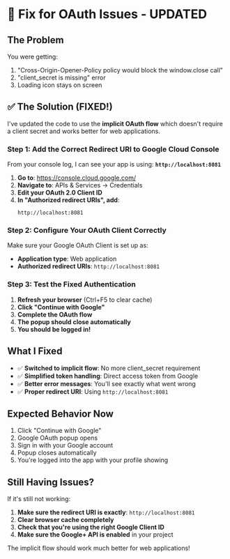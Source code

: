 # 🔧 Fix for OAuth Issues - UPDATED

## The Problem
You were getting:
1. "Cross-Origin-Opener-Policy policy would block the window.close call" 
2. "client_secret is missing" error
3. Loading icon stays on screen

## ✅ The Solution (FIXED!)

I've updated the code to use the **implicit OAuth flow** which doesn't require a client secret and works better for web applications.

### Step 1: Add the Correct Redirect URI to Google Cloud Console

From your console log, I can see your app is using: **`http://localhost:8081`**

1. **Go to**: https://console.cloud.google.com/
2. **Navigate to**: APIs & Services → Credentials  
3. **Edit your OAuth 2.0 Client ID**
4. **In "Authorized redirect URIs", add**:
   ```
   http://localhost:8081
   ```

### Step 2: Configure Your OAuth Client Correctly

Make sure your Google OAuth Client is set up as:
- **Application type**: Web application
- **Authorized redirect URIs**: `http://localhost:8081`

### Step 3: Test the Fixed Authentication

1. **Refresh your browser** (Ctrl+F5 to clear cache)
2. **Click "Continue with Google"**
3. **Complete the OAuth flow**
4. **The popup should close automatically**
5. **You should be logged in!**

## What I Fixed

- ✅ **Switched to implicit flow**: No more client_secret requirement
- ✅ **Simplified token handling**: Direct access token from Google
- ✅ **Better error messages**: You'll see exactly what went wrong
- ✅ **Proper redirect URI**: Using `http://localhost:8081`

## Expected Behavior Now

1. Click "Continue with Google"
2. Google OAuth popup opens
3. Sign in with your Google account  
4. Popup closes automatically
5. You're logged into the app with your profile showing

## Still Having Issues?

If it's still not working:

1. **Make sure the redirect URI is exactly**: `http://localhost:8081`
2. **Clear browser cache completely**
3. **Check that you're using the right Google Client ID**
4. **Make sure the Google+ API is enabled** in your project

The implicit flow should work much better for web applications!
